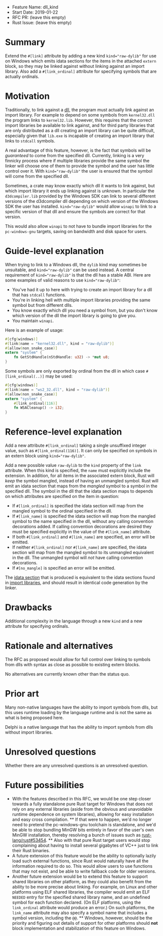 - Feature Name: dll_kind
- Start Date: 2019-01-22
- RFC PR: (leave this empty)
- Rust Issue: (leave this empty)

# Summary
[summary]: #summary

Extend the `#[link]` attribute by adding a new kind `kind="raw-dylib"` for use on Windows which emits idata sections for the items in the attached `extern` block, so they may be linked against without linking against an import library. Also add a `#[link_ordinal]` attribute for specifying symbols that are actually ordinals.

# Motivation
[motivation]: #motivation

[dll]: https://en.wikipedia.org/wiki/Dynamic-link_library

Traditionally, to link against a [dll], the program must actually link against an import library. For example to depend on some symbols from `kernel32.dll` the program links to `kernel32.lib`. However, this requires that the correct import libraries be available to link against, and for third party libraries that are only distributed as a dll creating an import library can be quite difficult, especially given that `lib.exe` is incapable of creating an import library that links to `stdcall` symbols.

A real advantage of this feature, however, is the fact that symbols will be *guaranteed* to come from the specified dll. Currently, linking is a very finnicky process where if multiple libraries provide the same symbol the linker will choose one of them to provide the symbol and the user has little control over it. With `kind="raw-dylib"` the user is ensured that the symbol will come from the specified dll.

Sometimes, a crate may know exactly which dll it wants to link against, but which import library it ends up linking against is unknown. In particular the `d3dcompiler.lib` provided by the Windows SDK can link to several different versions of the d3dcompiler dll depending on which version of the Windows SDK the user has installed. `kind="raw-dylib"` would allow `winapi` to link to a specific version of that dll and ensure the symbols are correct for that version.

This would also allow `winapi` to not have to bundle import libraries for the `pc-windows-gnu` targets, saving on bandwidth and disk space for users.

# Guide-level explanation
[guide-level-explanation]: #guide-level-explanation

When trying to link to a Windows dll, the `dylib` kind may sometimes be unsuitable, and `kind="raw-dylib"` can be used instead. A central requirement of `kind="raw-dylib"` is that the dll has a stable ABI. Here are some examples of valid reasons to use `kind="raw-dylib"`:

* You've had it up to here with trying to create an import library for a dll that has `stdcall` functions.
* You're in linking hell with multiple import libraries providing the same symbol but from different dlls.
* You know exactly which dll you need a symbol from, but you don't know which version of the dll the import library is going to give you.
* You maintain `winapi`.

Here is an example of usage:

```rust
#[cfg(windows)]
#[link(name = "kernel32.dll", kind = "raw-dylib")]
#[allow(non_snake_case)]
extern "system" {
    fn GetStdHandle(nStdHandle: u32) -> *mut u8;
}
```

Some symbols are only exported by ordinal from the dll in which case `#[link_ordinal(..)]` may be used:

```rust
#[cfg(windows)]
#[link(name = "ws2_32.dll", kind = "raw-dylib")]
#[allow(non_snake_case)]
extern "system" {
    #[link_ordinal(116)]
    fn WSACleanup() -> i32;
}
```

# Reference-level explanation
[reference-level-explanation]: #reference-level-explanation

Add a new attribute `#[link_ordinal]` taking a single unsuffixed integer value, such as `#[link_ordinal(116)]`. It can only be specified on symbols in an extern block using `kind="raw-dylib"`.

Add a new possible value `raw-dylib` to the `kind` property of the `link` attribute. When this kind is specified, the `name` must explicitly include the extension. In addition, for all items in the associated extern block, Rust will *keep* the symbol mangled, instead of having an unmangled symbol. Rust will emit an idata section that maps from the *mangled* symbol to a symbol in the specified dll. The symbol in the dll that the idata section maps to depends on which attributes are specified on the item in question:

* If `#[link_ordinal]` is specified the idata section will map from the mangled symbol to the ordinal specified in the dll.
* If `#[link_name]` is specified the idata section will map from the mangled symbol to the name specified in the dll, without any calling convention decorations added. If calling convention decorations are desired they must be specified explicitly in the value of the `#[link_name]` attribute.
* If both `#[link_ordinal]` and `#[link_name]` are specified, an error will be emitted.
* If neither `#[link_ordinal]` nor `#[link_name]` are specified, the idata section will map from the mangled symbol to its unmangled equivalent in the dll. The unmangled symbol will *not* have calling convention decorations.
* If `#[no_mangle]` is specified an error will be emitted.

[idata section]: https://docs.microsoft.com/en-us/windows/desktop/debug/pe-format#the-idata-section
[import libraries]: https://docs.microsoft.com/en-us/windows/desktop/debug/pe-format#import-library-format

The [idata section] that is produced is equivalent to the idata sections found in [import libraries], and should result in identical code generation by the linker.

# Drawbacks
[drawbacks]: #drawbacks

Additional complexity in the language through a new `kind` and a new attribute for specifying ordinals.

# Rationale and alternatives
[alternatives]: #alternatives

The RFC as proposed would allow for full control over linking to symbols from dlls with syntax as close as possible to existing extern blocks.

No alternatives are currently known other than the status quo.

# Prior art
[prior-art]: #prior-art

Many non-native languages have the ability to import symbols from dlls, but this uses runtime loading by the language runtime and is not the same as what is being proposed here.

Delphi is a native language that has the ability to import symbols from dlls without import libraries.

# Unresolved questions
[unresolved]: #unresolved-questions

Whether there are any unresolved questions is an unresolved question.

# Future possibilities
[future-possibilities]: #future-possibilities

* With the features described in this RFC, we would be one step closer towards a fully standalone pure Rust target for Windows that does not rely on any external libraries (aside from the obvious and unavoidable runtime dependence on system libraries), allowing for easy installation and easy cross compilation.
** If that were to happen, we'd no longer need to pretend the pc-windows-gnu toolchain is standalone, and we'd be able to stop bundling MinGW bits entirely in favor of the user's own MinGW installation, thereby resolving a bunch of issues such as [rust-lang/rust#53454](https://github.com/rust-lang/rust/issues/53454).
** Also with that pure Rust target users would stop complaining about having to install several gigabytes of VC++ just to link their Rust binaries.
* A future extension of this feature would be the ability to optionally lazily load such external functions, since Rust would naturally have all the information required to do so. This would allow users to use functions that may not exist, and be able to write fallback code for older versions.
* Another future extension would be to extend this feature to support shared libraries on other platform, as they could also benefit from the ability to be more precise about linking. For example, on Linux and other platforms using ELF shared libraries, the compiler would emit an ELF `NEEDED` entry for the specified shared library name, and an undefined symbol for each function declared. (On ELF platforms, using the `link_ordinal` attribute would produce an error.) On such platforms, the `link_name` attribute may also specify a symbol name that includes a symbol version, including the `@@`.
** Windows, however, should be the priority and figuring out details of support for other platforms should **not** block implementation and stabilization of this feature on Windows.
